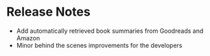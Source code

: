 # Release Notes

- Add automatically retrieved book summaries from Goodreads and Amazon
- Minor behind the scenes improvements for the developers
